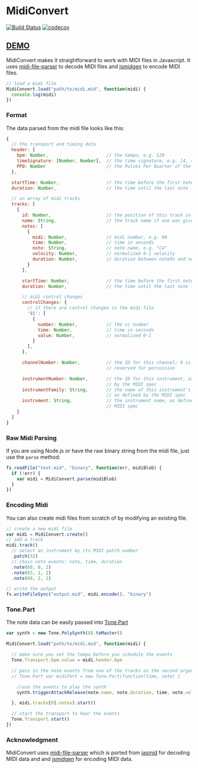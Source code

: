 # MidiConvert #

[![Build Status](https://travis-ci.org/Tonejs/MidiConvert.svg?branch=master)](https://travis-ci.org/Tonejs/MidiConvert)
[![codecov](https://codecov.io/gh/Tonejs/MidiConvert/branch/master/graph/badge.svg)](https://codecov.io/gh/Tonejs/MidiConvert)

## [DEMO](https://tonejs.github.io/MidiConvert/)

MidiConvert makes it straightforward to work with MIDI files in Javascript. It uses [midi-file-parser](https://github.com/NHQ/midi-file-parser) to decode MIDI files and [jsmidgen](https://github.com/dingram/jsmidgen) to encode MIDI files.


```javascript
// load a midi file
MidiConvert.load("path/to/midi.mid", function(midi) {
  console.log(midi)
})
```

### Format

The data parsed from the midi file looks like this:

```javascript
{
  // the transport and timing data
  header: {
    bpm: Number,                      // the tempo, e.g. 120
    timeSignature: [Number, Number],  // the time signature, e.g. [4, 4],
    PPQ: Number                       // the Pulses Per Quarter of the midi file
  },

  startTime: Number,                  // the time before the first note plays
  duration: Number,                   // the time until the last note finishes

  // an array of midi tracks
  tracks: [
    {
      id: Number,                     // the position of this track in the array
      name: String,                   // the track name if one was given
      notes: [
        {
          midi: Number,               // midi number, e.g. 60
          time: Number,               // time in seconds
          note: String,               // note name, e.g. "C4"
          velocity: Number,           // normalized 0-1 velocity
          duration: Number,           // duration between noteOn and noteOff
        }
      ],

      startTime: Number,              // the time before the first note plays
      duration: Number,               // the time until the last note finishes

      // midi control changes
      controlChanges: {
        // if there are control changes in the midi file
        '91': [
          {
            number: Number,           // the cc number
            time: Number,             // time in seconds
            value: Number,            // normalized 0-1
          }
        ],
      },

      channelNumber: Number,          // the ID for this channel; 9 is
                                      // reserved for percussion

      instrumentNumber: Number,       // the ID for this instrument, as defined
                                      // by the MIDI spec
      instrumentFamily: String,       // the name of this instrument's family,
                                      // as defined by the MIDI spec
      instrument: String,             // the instrument name, as defined by the
                                      // MIDI spec
    }
  ]
}
```

### Raw Midi Parsing

If you are using Node.js or have the raw binary string from the midi file, just use the `parse` method:

```javascript
fs.readFile("test.mid", "binary", function(err, midiBlob) {
  if (!err) {
    var midi = MidiConvert.parse(midiBlob)
  }
})
```

### Encoding Midi

You can also create midi files from scratch of by modifying an existing file.

```javascript
// create a new midi file
var midi = MidiConvert.create()
// add a track
midi.track()
  // select an instrument by its MIDI patch number
  .patch(32)
  // chain note events: note, time, duration
  .note(60, 0, 2)
  .note(63, 1, 2)
  .note(60, 2, 2)

// write the output
fs.writeFileSync("output.mid", midi.encode(), "binary")
```

### Tone.Part

The note data can be easily passed into [Tone.Part](http://tonejs.github.io/docs/#Part)

```javascript
var synth = new Tone.PolySynth(8).toMaster()

MidiConvert.load("path/to/midi.mid", function(midi) {

  // make sure you set the tempo before you schedule the events
  Tone.Transport.bpm.value = midi.header.bpm

  // pass in the note events from one of the tracks as the second argument to
  // Tone.Part var midiPart = new Tone.Part(function(time, note) {

    //use the events to play the synth
    synth.triggerAttackRelease(note.name, note.duration, time, note.velocity)

  }, midi.tracks[0].notes).start()

  // start the transport to hear the events
  Tone.Transport.start()
})
```

### Acknowledgment

MidiConvert uses [midi-file-parser](https://github.com/NHQ/midi-file-parser) which is ported from [jasmid](https://github.com/gasman/jasmid) for decoding MIDI data and and [jsmidgen](https://github.com/dingram/jsmidgen) for encoding MIDI data.
